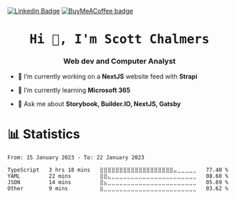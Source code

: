 [![Linkedin Badge](https://img.shields.io/badge/-LinkedIn-0e76a8?style=flat-square&logo=Linkedin&logoColor=white)](https://ca.linkedin.com/in/scott-chalmers)
[![BuyMeACoffee badge](https://img.shields.io/badge/Buy%20Me%20A%20Coffee-FFDD00?style=flat-square&logo=BuyMeACoffee&logoColor=black)](https://www.buymeacoffee.com/scottchalmers)

<h1 align="center" style="font-family:monospace">Hi 👋, I'm Scott Chalmers</h1>
<h3 align="center">Web dev and Computer Analyst</h3>

- 🔭 I’m currently working on a **NextJS** website feed with **Strapi**

- 🌱 I’m currently learning **Microsoft 365**

- 💬 Ask me about **Storybook, Builder.IO, NextJS, Gatsby**

# 📊 Statistics

<!--START_SECTION:waka-->

```text
From: 15 January 2023 - To: 22 January 2023

TypeScript   3 hrs 18 mins   ⣿⣿⣿⣿⣿⣿⣿⣿⣿⣿⣿⣿⣿⣿⣿⣿⣿⣿⣿⣤⣀⣀⣀⣀⣀   77.40 %
YAML         22 mins         ⣿⣿⣄⣀⣀⣀⣀⣀⣀⣀⣀⣀⣀⣀⣀⣀⣀⣀⣀⣀⣀⣀⣀⣀⣀   08.60 %
JSON         14 mins         ⣿⣦⣀⣀⣀⣀⣀⣀⣀⣀⣀⣀⣀⣀⣀⣀⣀⣀⣀⣀⣀⣀⣀⣀⣀   05.69 %
Other        9 mins          ⣷⣀⣀⣀⣀⣀⣀⣀⣀⣀⣀⣀⣀⣀⣀⣀⣀⣀⣀⣀⣀⣀⣀⣀⣀   03.62 %
```

<!--END_SECTION:waka-->

<!-- Badges
### Workspace
[![Window badge](https://img.shields.io/badge/Windows-0078D6?style=for-the-badge&logo=windows&logoColor=white)](https://developer.microsoft.com/en-us/windows/)
[![Linux badge](https://img.shields.io/badge/Ubuntu-E95420?style=for-the-badge&logo=ubuntu&logoColor=white)](https://ubuntu.com/)
[![Android badge](https://img.shields.io/badge/Android-3DDC84?style=for-the-badge&logo=android&logoColor=white)](https://www.android.com/)
[![Docker badge](https://img.shields.io/badge/Docker-2496ED?style=for-the-badge&logo=docker&logoColor=white)](https://www.docker.com)
[![Raspberry Pi badge](https://img.shields.io/badge/RaspberryPi-A22846?style=for-the-badge&logo=RaspberryPi&logoColor=white)](https://www.raspberrypi.org)
[![Heroku badge](https://img.shields.io/badge/Heroku-430098?style=for-the-badge&logo=Heroku&logoColor=white)](https://www.heroku.com)
[![Linode badge](https://img.shields.io/badge/Linode-F8F5FA?style=for-the-badge&logo=Linode&logoColor=00A95C)](https://www.linode.com)

### Code Editor & IDE
[![Webstorm badge](https://img.shields.io/badge/WebStorm-1d8fcf?style=for-the-badge&logo=WebStorm&logoColor=black)](https://www.jetbrains.com/webstorm)
[![Visual Studio Code badge](https://img.shields.io/badge/Visual%20Studio%20Code-F8F5FA?style=for-the-badge&logo=VisualStudioCode&logoColor=007ACC)](https://code.visualstudio.com)

### Main Languages
[![HTML5 badge](https://img.shields.io/badge/HTML5-E34F26?style=for-the-badge&logo=html5&logoColor=white)](https://developer.mozilla.org/en-US/docs/Glossary/HTML5)
[![CSS3 badge](https://img.shields.io/badge/CSS3-1572B6?style=for-the-badge&logo=css3&logoColor=white)](https://developer.mozilla.org/en-US/docs/Web/CSS)
[![JavaScript badge](https://img.shields.io/badge/JavaScript-F7DF1E?style=for-the-badge&logo=javascript&logoColor=black)](https://developer.mozilla.org/en-US/docs/Web/JavaScript/Guide)
[![TypeScript badge](https://img.shields.io/badge/TypeScript-007ACC?style=for-the-badge&logo=typescript&logoColor=white)](https://www.typescriptlang.org)

### Tests
[![Jest badge](https://img.shields.io/badge/Jest-C21325?style=for-the-badge&logo=Jest&logoColor=white)](https://jestjs.io)
[![Postman badge](https://img.shields.io/badge/Postman-FF6C37?style=for-the-badge&logo=Postman&logoColor=white)](https://www.postman.com)
[![Storybook badge](https://img.shields.io/badge/Storybook-FF4785?style=for-the-badge&logo=Storybook&logoColor=white)](https://storybook.js.org)

### Favorite framework & library
[![React badge](https://img.shields.io/badge/React-20232A?style=for-the-badge&logo=react&logoColor=61DAFB)](https://reactjs.org)
[![Gatsby badge](https://img.shields.io/badge/Gatsby-663399?style=for-the-badge&logo=gatsby&logoColor=white)](https://www.gatsbyjs.com)
[![NextJS badge](https://img.shields.io/badge/Next.JS-000000?style=for-the-badge&logo=Next.js&logoColor=white)](https://nextjs.org)

[![Tailwind CSS badge](https://img.shields.io/badge/Tailwind_CSS-38B2AC?style=for-the-badge&logo=tailwind-css&logoColor=white)](https://tailwindcss.com)
[![Bootstrap badge](https://img.shields.io/badge/Bootstrap-7952B3?style=for-the-badge&logo=bootstrap&logoColor=white)](https://getbootstrap.com)

[![Git badge](https://img.shields.io/badge/Git-F05032?style=for-the-badge&logo=Git&logoColor=white)](https://git-scm.com)
[![Strapi badge](https://img.shields.io/badge/Strapi-2F2E8B?style=for-the-badge&logo=Strapi&logoColor=white)](https://strapi.io)
[![Font Awesome badge](https://img.shields.io/badge/Font_Awesome-528DD7?style=for-the-badge&logo=FontAwesome&logoColor=white)](https://aframe.io/)
[![A-Frame badge](https://img.shields.io/badge/AFrame-EF2D5E?style=for-the-badge&logo=AFrame&logoColor=white)](https://aframe.io/)

### Database
[![MySQL badge](https://img.shields.io/badge/MySQL-4479A1?style=for-the-badge&logo=MySQL&logoColor=black)](https://www.mysql.com)
[![PostgreSQL badge](https://img.shields.io/badge/PostgreSQL-4169E1?style=for-the-badge&logo=PostgreSQL&logoColor=white)](https://www.postgresql.org)
[![Microsoft SQL Server badge](https://img.shields.io/badge/Microsoft%20SQL%20Server-CC2927?style=for-the-badge&logo=MicrosoftSQLServer&logoColor=white)](https://www.microsoft.com/en-ca/sql-server)

### Other
[![C# badge](https://img.shields.io/badge/C%23-239120?style=for-the-badge&logo=c-sharp&logoColor=white)](https://dotnet.microsoft.com/en-us/languages/csharp)
[![Java badge](https://img.shields.io/badge/Java-ED8B00?style=for-the-badge&logo=java&logoColor=white)](https://www.java.com)
[![Python badge](https://img.shields.io/badge/Python-3776AB?style=for-the-badge&logo=python&logoColor=white)](https://www.python.org)
[![Unity badge](https://img.shields.io/badge/Unity-100000?style=for-the-badge&logo=unity&logoColor=white)](https://unity.com)
-->
